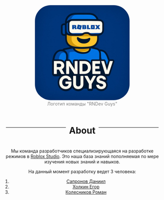 <center>
<img src="images/RNDevGuysLogo.png" style="border-radius: 50px; height: 300px; width: 300px" alt='Логотип команды "RNDev Guys"'><br><div style="color: gray; font-size: 12;">Логотип команды "RNDev Guys"</div>

<div style="display: flex; align-items: center; text-align: center; margin: 20px 0;"> 
<hr style="flex-grow: 1; border: none; border-top: 1px solid #ccc; margin: 0 10px;"> <h1> About </h1>
<hr style="flex-grow: 1; border: none; border-top: 1px solid #ccc; margin: 0 10px;"> </div>

Мы команда разработчиков специализирующаяся на разработке режимов в [Roblox Studio](<Roblox Studio/Roblox Studio.md>). Это наша база знаний пополняемая по мере изучения новых знаний и навыков.

На данный момент разработку ведет 3 человека:

1. [Сапронов Даниил](<Сапронов Даниил.md>)
2. [Холкин Егор](<Холкин Егор.md>)
3. [Колесников Роман](<Колесников Роман.md>)

